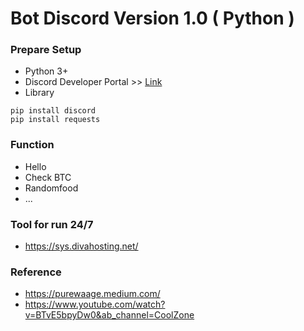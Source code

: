# Bot Discord Version 1.0  ( Python )

### Prepare Setup
* Python 3+
* Discord Developer Portal >> [Link](https://discord.com/developers/applications)
* Library
```
pip install discord
pip install requests
```
### Function
* Hello
* Check BTC
* Randomfood
* ...

### Tool for run 24/7
* https://sys.divahosting.net/

### Reference
* https://purewaage.medium.com/
* https://www.youtube.com/watch?v=BTvE5bpyDw0&ab_channel=CoolZone
